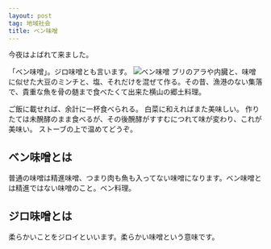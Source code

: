 ```yaml
---
layout: post
tag: 地域社会
title: ベン味噌
---
```



今夜はよばれて来ました。


「ベン味噌」。ジロ味噌とも言います。
<img src="https://kobapan.com/f/6311619077_1abb0b1d3d.jpg" alt="ベン味噌"/>
ブリのアラや内臓と、味噌に似せた大豆のミンチと、塩、それだけを混ぜて作る。その昔、漁港のない集落で、貴重な魚を骨の髄まで食べたくて出来た横山の郷土料理。


ご飯に載せれば、余計に一杯食べられる。
白菜に和えればまた美味しい。
作りたては未醗酵のまま食べるが、その後醗酵がすすむにつれて味が変わり、これが美味い。
ストーブの上で温めてどうぞ。


## ベン味噌とは
普通の味噌は精進味噌、つまり肉も魚も入ってない味噌になります。ベン味噌とは精進ではない味噌のこと。ベン料理。


## ジロ味噌とは
柔らかいことをジロイといいます。柔らかい味噌という意味です。





　

　